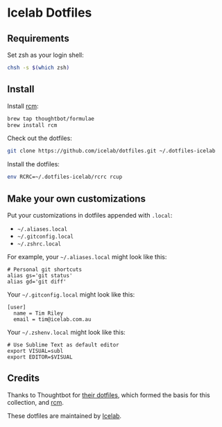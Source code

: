 # Icelab Dotfiles

## Requirements

Set zsh as your login shell:

```sh
chsh -s $(which zsh)
```

## Install

Install [rcm](https://github.com/thoughtbot/rcm):

```sh
brew tap thoughtbot/formulae
brew install rcm
```

Check out the dotfiles:

```sh
git clone https://github.com/icelab/dotfiles.git ~/.dotfiles-icelab
```

Install the dotfiles:

```sh
env RCRC=~/.dotfiles-icelab/rcrc rcup
```

## Make your own customizations

Put your customizations in dotfiles appended with `.local`:

* `~/.aliases.local`
* `~/.gitconfig.local`
* `~/.zshrc.local`

For example, your `~/.aliases.local` might look like this:

```
# Personal git shortcuts
alias gs='git status'
alias gd='git diff'
```

Your `~/.gitconfig.local` might look like this:

```
[user]
  name = Tim Riley
  email = tim@icelab.com.au
```

Your `~/.zshenv.local` might look like this:

```
# Use Sublime Text as default editor
export VISUAL=subl
export EDITOR=$VISUAL
```

## Credits

Thanks to Thoughtbot for [their dotfiles](https://github.com/thoughtbot/dotfiles), which formed the basis for this collection, and [rcm](https://github.com/thoughtbot/rcm).

These dotfiles are maintained by [Icelab](http://icelab.com.au/).
